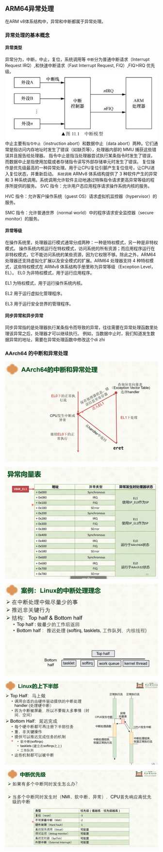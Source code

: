 ## ARM64异常处理
在ARM v8体系结构中，异常和中断都属于异常处理。
### 异常处理的基本概念
#### 异常类型
异常分为，中断，中止，复位，系统调用等
`中断`分为普通中断请求（Interrupt Request IRQ）,和快速中断请求（Fast Interrupt Request, FIQ）,FIQ>IRQ 优先级。
![image.png](https://raw.githubusercontent.com/KrealHtz/NoteImage/master/data/202410122233798.png)
中止主要有`指令中止`（instruction abort）和数据中止（data abort）两种。它们通常是指访问内存地址时发生了错误（如缺页等），处理器内部的 MMU 捕获这些错误并且报告给处理器。
指令中止是指当处理器尝试执行某条指令时发生了错误，而数据中止是指使用加载或者存储指令读写外部存储单元时发生了错误。
复位操作是优先级最高的一种异常处理。用于让CPU复位引脚产生复位信号，让CPU进入复位状态，并重新启动。
`系统调用` ARMv8 体系结构提供了 3 种软件产生的异常和 3 种系统调用。系统调用允许软件主动地通过特殊指令请求更高异常等级的程序所提供的服务。
SVC 指令：允许用户态应用程序请求操作系统内核的服务。

HVC 指令：允许客户操作系统（guest OS）请求虚拟机监控器（hypervisor）的服务。

SMC 指令：允许普通世界（normal world）中的程序请求安全监控器（secure monitor）的服务。
#### 异常等级
在操作系统里，处理器运行模式通常分成两种：一种是特权模式，另一种是非特权模式。
操作系统内核运行在特权模式，访问系统的所有资源；而应用程序运行在非特权模式，它不能访问系统的某些资源，因为它权限不够。除此之外，ARM64 处理器还支持虚拟化扩展以及安全模式的扩展。ARM64 处理器支持 4 种特权模式，这些特权模式在 ARMv8 体系结构手册里称为异常等级（Exception Level，EL）。
EL0 为非特权模式，用于运行应用程序。

EL1 为特权模式，用于运行操作系统内核。

EL2 用于运行虚拟化管理程序。

EL3 用于运行安全世界的管理程序。
#### 同步异常和异步异常
同步异常指的是处理器执行某条指令而导致的异常，往往需要在异常处理函数里处理该异常之后，处理器才可以继续执行。 例如，当数据中止时，我们知道发生数据异常的地址，需要在异常处理函数中修改这个di zhi


### AArch64 的中断和异常处理

![image.png](https://raw.githubusercontent.com/KrealHtz/NoteImage/master/data/202410102232935.png)


![image.png](https://raw.githubusercontent.com/KrealHtz/NoteImage/master/data/202410102239620.png)

![image.png](https://raw.githubusercontent.com/KrealHtz/NoteImage/master/data/202410102243245.png)

![image.png](https://raw.githubusercontent.com/KrealHtz/NoteImage/master/data/202410102258691.png)



![image.png](https://raw.githubusercontent.com/KrealHtz/NoteImage/master/data/202410102246109.png)
